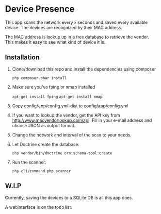 Device Presence
===============
This app scans the network every x seconds and saved every available device.
The devices are recognized by their MAC address.

The MAC address is lookup up in a free database to retrieve the vendor.
This makes it easy to see what kind of device it is.


Installation
------------

1. Clone/download this repo and install the dependencies using composer

    ```php composer.phar install```

2. Make sure you've fping or nmap installed

    ```apt-get install fping```
    ```apt-get install nmap```

3. Copy config/app/config.yml-dist to config/app/config.yml
4. If you want to lookup the vendor, get the API key from http://www.macvendorlookup.com/api. Fill in your e-mail address and choose JSON as output format.
5. Change the network and interval of the scan to your needs.
6. Let Doctrine create the database:

    ```php vendor/bin/doctrine orm:schema-tool:create```

7. Run the scanner:

    ```php cli/command.php scanner```


W.I.P
-----

Currently, saving the devices to a SQLite DB is all this app does.

A webinterface is on the todo list.
